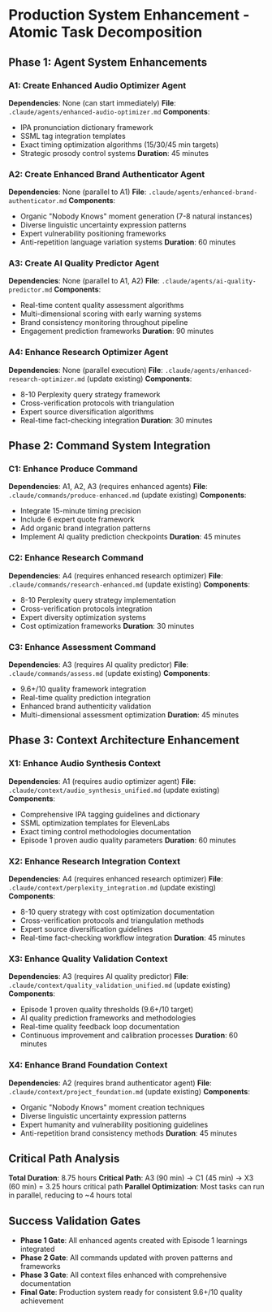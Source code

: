 # Production System Enhancement - Atomic Task Decomposition

## Phase 1: Agent System Enhancements

### A1: Create Enhanced Audio Optimizer Agent
**Dependencies**: None (can start immediately)
**File**: `.claude/agents/enhanced-audio-optimizer.md`
**Components**:
- IPA pronunciation dictionary framework
- SSML tag integration templates
- Exact timing optimization algorithms (15/30/45 min targets)
- Strategic prosody control systems
**Duration**: 45 minutes

### A2: Create Enhanced Brand Authenticator Agent
**Dependencies**: None (parallel to A1)
**File**: `.claude/agents/enhanced-brand-authenticator.md`
**Components**:
- Organic "Nobody Knows" moment generation (7-8 natural instances)
- Diverse linguistic uncertainty expression patterns
- Expert vulnerability positioning frameworks
- Anti-repetition language variation systems
**Duration**: 60 minutes

### A3: Create AI Quality Predictor Agent
**Dependencies**: None (parallel to A1, A2)
**File**: `.claude/agents/ai-quality-predictor.md`
**Components**:
- Real-time content quality assessment algorithms
- Multi-dimensional scoring with early warning systems
- Brand consistency monitoring throughout pipeline
- Engagement prediction frameworks
**Duration**: 90 minutes

### A4: Enhance Research Optimizer Agent
**Dependencies**: None (parallel execution)
**File**: `.claude/agents/enhanced-research-optimizer.md` (update existing)
**Components**:
- 8-10 Perplexity query strategy framework
- Cross-verification protocols with triangulation
- Expert source diversification algorithms
- Real-time fact-checking integration
**Duration**: 30 minutes

## Phase 2: Command System Integration

### C1: Enhance Produce Command
**Dependencies**: A1, A2, A3 (requires enhanced agents)
**File**: `.claude/commands/produce-enhanced.md` (update existing)
**Components**:
- Integrate 15-minute timing precision
- Include 6 expert quote framework
- Add organic brand integration patterns
- Implement AI quality prediction checkpoints
**Duration**: 45 minutes

### C2: Enhance Research Command
**Dependencies**: A4 (requires enhanced research optimizer)
**File**: `.claude/commands/research-enhanced.md` (update existing)
**Components**:
- 8-10 Perplexity query strategy implementation
- Cross-verification protocols integration
- Expert diversity optimization systems
- Cost optimization frameworks
**Duration**: 30 minutes

### C3: Enhance Assessment Command
**Dependencies**: A3 (requires AI quality predictor)
**File**: `.claude/commands/assess.md` (update existing)
**Components**:
- 9.6+/10 quality framework integration
- Real-time quality prediction integration
- Enhanced brand authenticity validation
- Multi-dimensional assessment optimization
**Duration**: 45 minutes

## Phase 3: Context Architecture Enhancement

### X1: Enhance Audio Synthesis Context
**Dependencies**: A1 (requires audio optimizer agent)
**File**: `.claude/context/audio_synthesis_unified.md` (update existing)
**Components**:
- Comprehensive IPA tagging guidelines and dictionary
- SSML optimization templates for ElevenLabs
- Exact timing control methodologies documentation
- Episode 1 proven audio quality parameters
**Duration**: 60 minutes

### X2: Enhance Research Integration Context
**Dependencies**: A4 (requires enhanced research optimizer)
**File**: `.claude/context/perplexity_integration.md` (update existing)
**Components**:
- 8-10 query strategy with cost optimization documentation
- Cross-verification protocols and triangulation methods
- Expert source diversification guidelines
- Real-time fact-checking workflow integration
**Duration**: 45 minutes

### X3: Enhance Quality Validation Context
**Dependencies**: A3 (requires AI quality predictor)
**File**: `.claude/context/quality_validation_unified.md` (update existing)
**Components**:
- Episode 1 proven quality thresholds (9.6+/10 target)
- AI quality prediction frameworks and methodologies
- Real-time quality feedback loop documentation
- Continuous improvement and calibration processes
**Duration**: 60 minutes

### X4: Enhance Brand Foundation Context
**Dependencies**: A2 (requires brand authenticator agent)
**File**: `.claude/context/project_foundation.md` (update existing)
**Components**:
- Organic "Nobody Knows" moment creation techniques
- Diverse linguistic uncertainty expression patterns
- Expert humanity and vulnerability positioning guidelines
- Anti-repetition brand consistency methods
**Duration**: 45 minutes

## Critical Path Analysis
**Total Duration**: 8.75 hours
**Critical Path**: A3 (90 min) → C1 (45 min) → X3 (60 min) = 3.25 hours critical path
**Parallel Optimization**: Most tasks can run in parallel, reducing to ~4 hours total

## Success Validation Gates
- **Phase 1 Gate**: All enhanced agents created with Episode 1 learnings integrated
- **Phase 2 Gate**: All commands updated with proven patterns and frameworks
- **Phase 3 Gate**: All context files enhanced with comprehensive documentation
- **Final Gate**: Production system ready for consistent 9.6+/10 quality achievement

